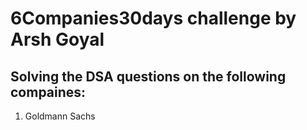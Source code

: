 # 6Companies30days challenge by Arsh Goyal

## Solving the DSA questions on the following compaines:
1. Goldmann Sachs
